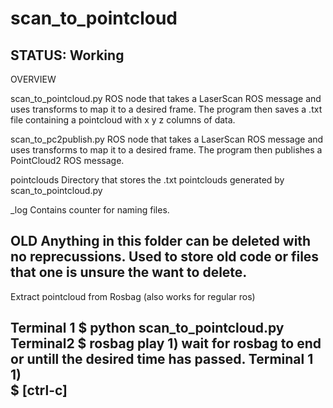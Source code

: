 # scan_to_pointcloud

STATUS: Working
-----------------------------------------------------------------------------
OVERVIEW

scan_to_pointcloud.py 
  ROS node that takes a LaserScan ROS message and uses transforms to map it
  to a desired frame. The program then saves a  .txt file containing a 
  pointcloud with x y z columns of data.

scan_to_pc2publish.py 
  ROS node that takes a LaserScan ROS message and uses transforms to map it
  to a desired frame. The program then publishes a PointCloud2 ROS message.

pointclouds
  Directory that stores the .txt pointclouds generated by 
  scan_to_pointcloud.py 

_log
  Contains counter for naming files.

OLD
  Anything in this folder can be deleted with no reprecussions. Used to store
  old code or files that one is unsure the want to delete. 
-----------------------------------------------------------------------------
Extract pointcloud from Rosbag (also works for regular ros)

Terminal 1
  $ python scan_to_pointcloud.py
Terminal2
  $ rosbag play <rosbag of interest>
    1) wait for rosbag to end or untill the
       desired time has passed.
Terminal 1
1)  
  $ [ctrl-c]
-----------------------------------------------------------------------------
